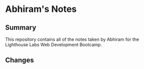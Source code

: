 # Abhiram's Notes

## Summary

This repository contains all of the notes taken by Abhiram for the Lighthouse Labs Web Development Bootcamp.

## Changes
